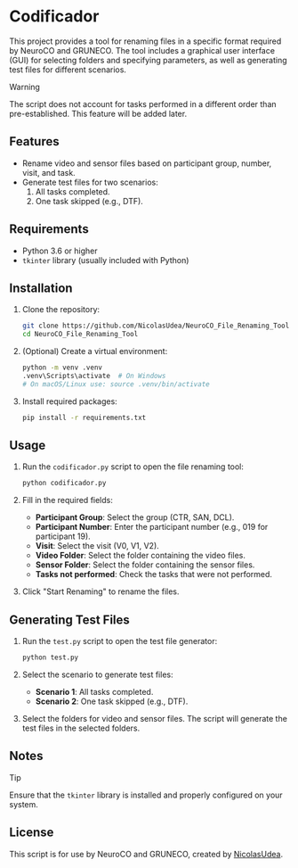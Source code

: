# Codificador

This project provides a tool for renaming files in a specific format required by NeuroCO and GRUNECO. The tool includes a graphical user interface (GUI) for selecting folders and specifying parameters, as well as generating test files for different scenarios.

> [!WARNING]
> The script does not account for tasks performed in a different order than pre-established. This feature will be added later.

## Features

- Rename video and sensor files based on participant group, number, visit, and task.
- Generate test files for two scenarios:
  1. All tasks completed.
  2. One task skipped (e.g., DTF).

## Requirements

- Python 3.6 or higher
- `tkinter` library (usually included with Python)

## Installation

1. Clone the repository:
    ```sh
    git clone https://github.com/NicolasUdea/NeuroCO_File_Renaming_Tool.git
    cd NeuroCO_File_Renaming_Tool
    ```

2. (Optional) Create a virtual environment:
    ```sh
    python -m venv .venv
    .venv\Scripts\activate  # On Windows
    # On macOS/Linux use: source .venv/bin/activate
    ```

3. Install required packages:
    ```sh
    pip install -r requirements.txt
    ```

## Usage

1. Run the `codificador.py` script to open the file renaming tool:
    ```sh
    python codificador.py
    ```

2. Fill in the required fields:
    - **Participant Group**: Select the group (CTR, SAN, DCL).
    - **Participant Number**: Enter the participant number (e.g., 019 for participant 19).
    - **Visit**: Select the visit (V0, V1, V2).
    - **Video Folder**: Select the folder containing the video files.
    - **Sensor Folder**: Select the folder containing the sensor files.
    - **Tasks not performed**: Check the tasks that were not performed.

3. Click "Start Renaming" to rename the files.

## Generating Test Files

1. Run the `test.py` script to open the test file generator:
    ```sh
    python test.py
    ```

2. Select the scenario to generate test files:
    - **Scenario 1**: All tasks completed.
    - **Scenario 2**: One task skipped (e.g., DTF).

3. Select the folders for video and sensor files. The script will generate the test files in the selected folders.

## Notes

> [!TIP]
> Ensure that the `tkinter` library is installed and properly configured on your system.

## License

This script is for use by NeuroCO and GRUNECO, created by [NicolasUdea](https://github.com/NicolasUdea).